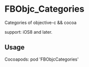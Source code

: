 # FBObjc_Categories
Categories of objective-c &amp;&amp; cocoa


support: iOS8 and later.

## Usage
Cocoapods: pod 'FBObjcCategories'



